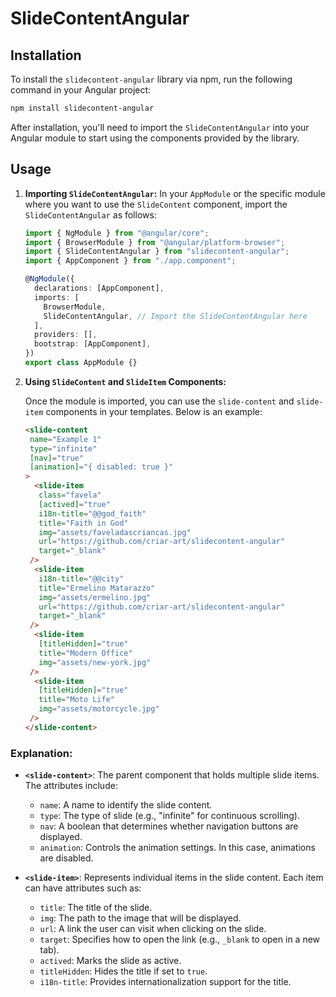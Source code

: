 # SlideContentAngular

## Installation

To install the `slidecontent-angular` library via npm, run the following command in your Angular project:

```bash
npm install slidecontent-angular
```

After installation, you'll need to import the `SlideContentAngular` into your Angular module to start using the components provided by the library.

## Usage

1. **Importing `SlideContentAngular`:**
   In your `AppModule` or the specific module where you want to use the `SlideContent` component, import the `SlideContentAngular` as follows:

   ```typescript
   import { NgModule } from "@angular/core";
   import { BrowserModule } from "@angular/platform-browser";
   import { SlideContentAngular } from "slidecontent-angular";
   import { AppComponent } from "./app.component";

   @NgModule({
     declarations: [AppComponent],
     imports: [
       BrowserModule,
       SlideContentAngular, // Import the SlideContentAngular here
     ],
     providers: [],
     bootstrap: [AppComponent],
   })
   export class AppModule {}
   ```

2. **Using `SlideContent` and `SlideItem` Components:**

   Once the module is imported, you can use the `slide-content` and `slide-item` components in your templates. Below is an example:

   ```html
   <slide-content
    name="Example 1"
    type="infinite"
    [nav]="true"
    [animation]="{ disabled: true }"
   >
     <slide-item
      class="favela"
      [actived]="true"
      i18n-title="@@god_faith"
      title="Faith in God"
      img="assets/faveladascriancas.jpg"
      url="https://github.com/criar-art/slidecontent-angular"
      target="_blank"
    />
     <slide-item
      i18n-title="@@city"
      title="Ermelino Matarazzo"
      img="assets/ermelino.jpg"
      url="https://github.com/criar-art/slidecontent-angular"
      target="_blank"
    />
     <slide-item
      [titleHidden]="true"
      title="Modern Office"
      img="assets/new-york.jpg"
    />
     <slide-item
      [titleHidden]="true"
      title="Moto Life"
      img="assets/motorcycle.jpg"
    />
   </slide-content>
   ```

### Explanation:

- **`<slide-content>`**: The parent component that holds multiple slide items. The attributes include:

  - `name`: A name to identify the slide content.
  - `type`: The type of slide (e.g., "infinite" for continuous scrolling).
  - `nav`: A boolean that determines whether navigation buttons are displayed.
  - `animation`: Controls the animation settings. In this case, animations are disabled.

- **`<slide-item>`**: Represents individual items in the slide content. Each item can have attributes such as:
  - `title`: The title of the slide.
  - `img`: The path to the image that will be displayed.
  - `url`: A link the user can visit when clicking on the slide.
  - `target`: Specifies how to open the link (e.g., `_blank` to open in a new tab).
  - `actived`: Marks the slide as active.
  - `titleHidden`: Hides the title if set to `true`.
  - `i18n-title`: Provides internationalization support for the title.
